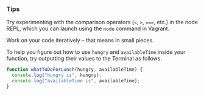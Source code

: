### Tips

Try experimenting with the comparison operators (`<`, `>`, `===`, etc.) in the node REPL, which you can launch using the `node` command in Vagrant.

Work on your code iteratively – that means in small pieces. 

To help you figure out how to use `hungry` and `availableTime` inside your function, try outputting their values to the Terminal as follows.

``` Javascript
function whatToDoForLunch(hungry, availableTime) {
  console.log("hungry is", hungry);
  console.log("availableTime is", availableTime);
}
```